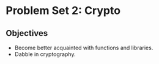 # Problem Set 2: Crypto

## Objectives

  - Become better acquainted with functions and libraries.
  - Dabble in cryptography.
